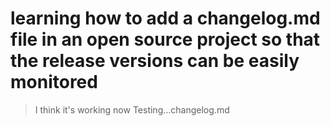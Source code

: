 # learning how to add a changelog.md file in an open source project so that the release versions can be easily monitored
> I think it's working now
> Testing...changelog.md
